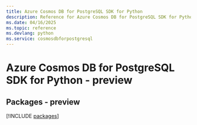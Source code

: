 ```yaml
---
title: Azure Cosmos DB for PostgreSQL SDK for Python
description: Reference for Azure Cosmos DB for PostgreSQL SDK for Python
ms.date: 04/16/2025
ms.topic: reference
ms.devlang: python
ms.service: cosmosdbforpostgresql
---
```

# Azure Cosmos DB for PostgreSQL SDK for Python - preview
## Packages - preview
[!INCLUDE [packages](cosmos-db-for-postgresql-index.md)]